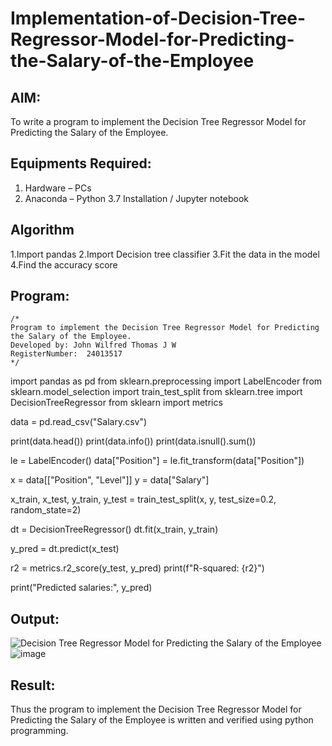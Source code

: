 # Implementation-of-Decision-Tree-Regressor-Model-for-Predicting-the-Salary-of-the-Employee

## AIM:
To write a program to implement the Decision Tree Regressor Model for Predicting the Salary of the Employee.

## Equipments Required:
1. Hardware – PCs
2. Anaconda – Python 3.7 Installation / Jupyter notebook

## Algorithm
1.Import pandas
2.Import Decision tree classifier
3.Fit the data in the model
4.Find the accuracy score 

## Program:
```
/*
Program to implement the Decision Tree Regressor Model for Predicting the Salary of the Employee.
Developed by: John Wilfred Thomas J W
RegisterNumber:  24013517
*/
```
import pandas as pd
from sklearn.preprocessing import LabelEncoder
from sklearn.model_selection import train_test_split
from sklearn.tree import DecisionTreeRegressor
from sklearn import metrics


data = pd.read_csv("Salary.csv")


print(data.head())
print(data.info())
print(data.isnull().sum())


le = LabelEncoder()
data["Position"] = le.fit_transform(data["Position"])


x = data[["Position", "Level"]]
y = data["Salary"]              


x_train, x_test, y_train, y_test = train_test_split(x, y, test_size=0.2, random_state=2)


dt = DecisionTreeRegressor()
dt.fit(x_train, y_train)


y_pred = dt.predict(x_test)


r2 = metrics.r2_score(y_test, y_pred)
print(f"R-squared: {r2}")


print("Predicted salaries:", y_pred)
## Output:
![Decision Tree Regressor Model for Predicting the Salary of the Employee](sam.png)
![image](https://github.com/user-attachments/assets/db3b7d37-fad9-4b98-8398-362495ea7fd0)


## Result:
Thus the program to implement the Decision Tree Regressor Model for Predicting the Salary of the Employee is written and verified using python programming.
